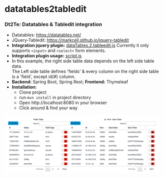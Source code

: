 # datatables2tabledit

### Dt2Te: Datatables & Tabledit integration
- Datatables: https://datatables.net/
- JQuery-Tabledit: https://markcell.github.io/jquery-tabledit
- **Integration jquery plugin:** [dataTables.2.tableedit.js](src/main/resources/public/content/js/dataTables.2.tableedit.js)
Currently it only supports `<input>` and `<select>` form elements.
- **Integration plugin usage:** [script.js](src/main/resources/public/content/js/script.js)
- In this example, the right side table data depends on the left side table data. <br>
The Left side table defines 'fields' & every column on the right side table is a 'field', except id(#) column.
- **Backend:** Spring Boot, Spring Rest; **Frontend:** Thymeleaf
- **Installation:**
  - Clone project
  - run `mvn install` in project directory
  - Open http://localhost:8080 in your browser
  - Click around & find your way

![UI example:](doc/dt2te.png "UI screeshot")


